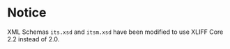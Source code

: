 # Notice

XML Schemas `its.xsd` and `itsm.xsd` have been modified to use XLIFF Core 2.2 instead of 2.0.

